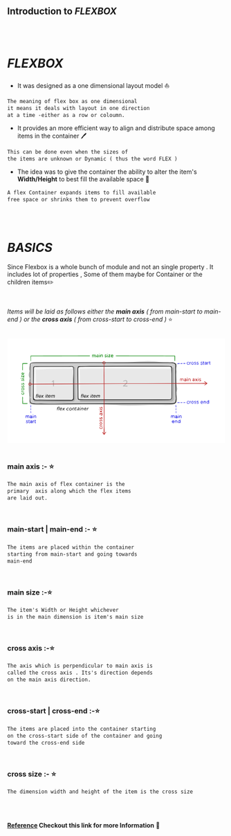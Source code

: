 
##  Introduction to ***FLEXBOX***  

<br>

<br>

#  ***FLEXBOX*** 

- It was designed as a one dimensional layout model :boat:

```
The meaning of flex box as one dimensional 
it means it deals with layout in one direction
at a time -either as a row or coloumn.
```

- It provides an more efficient way to align and distribute space among items in the container :pen:

``` 
This can be done even when the sizes of 
the items are unknown or Dynamic ( thus the word FLEX )
```

- The idea was to give the container the ability to alter the item's **Width/Height** to best fill the available space :frog:

```
A flex Container expands items to fill available 
free space or shrinks them to prevent overflow
```
<br>

<br>

# ***BASICS*** 

Since Flexbox is a whole bunch of module and not an single property . It includes lot of properties , Some of them maybe for Container or the children items:pencil2:

<br>

*Items will be laid as follows either the **main axis** ( from main-start to main-end ) or the **cross axis** ( from cross-start to cross-end )* :star:

<br>

<img src="shot1.png">

<br>

<br>

### **main axis :-**  :star:
```
The main axis of flex container is the 
primary  axis along which the flex items
are laid out.
```
<br>

### **main-start | main-end :-** :star:
```
The items are placed within the container 
starting from main-start and going towards
main-end
```
<br>

### **main size :-**:star:
```
The item's Width or Height whichever 
is in the main dimension is item's main size
```
<br>

### **cross axis :-**:star:
```
The axis which is perpendicular to main axis is 
called the cross axis . Its's direction depends
on the main axis direction.
```
<br>

### **cross-start | cross-end :-**:star:
```
The items are placed into the container starting
on the cross-start side of the container and going
toward the cross-end side
```
<br>

### **cross size :-** :star:
```
The dimension width and height of the item is the cross size
```


<br>

<br>


**[Reference](https://developer.mozilla.org/en-US/docs/Web/CSS/CSS_Flexible_Box_Layout/Basic_Concepts_of_Flexbox) Checkout this link for more Information** :link:

<br>

<br>

<br>
